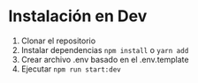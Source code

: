 # Instalación en Dev

1. Clonar el repositorio
2. Instalar dependencias ``` npm install ```  o  ``` yarn add ``` 
3. Crear archivo .env basado en el .env.template  
4. Ejecutar ``` npm run start:dev ``` 